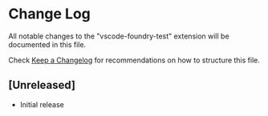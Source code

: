 # Change Log

All notable changes to the "vscode-foundry-test" extension will be documented in this file.

Check [Keep a Changelog](http://keepachangelog.com/) for recommendations on how to structure this file.

## [Unreleased]

- Initial release